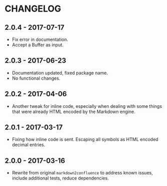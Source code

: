 CHANGELOG
=========


2.0.4 - 2017-07-17
------------------

* Fix error in documentation.
* Accept a Buffer as input.


2.0.3 - 2017-06-23
------------------

* Documentation updated, fixed package name.
* No functional changes.


2.0.2 - 2017-04-06
------------------

* Another tweak for inline code, especially when dealing with some things that were already HTML encoded by the Markdown engine.


2.0.1 - 2017-03-17
------------------

* Fixing how inline code is sent. Escaping all symbols as HTML encoded decimal entries.


2.0.0 - 2017-03-16
------------------

* Rewrite from original `markdown2confluence` to address known issues, include additional tests, reduce dependencies.
